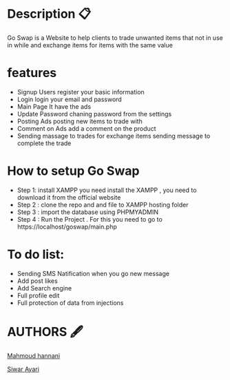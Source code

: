 # Description 📋


Go Swap is a Website to help clients to trade unwanted items that not in use in while and exchange items for items with the same value 


# features


- Signup Users
register your basic information
-  Login
login your email and password
- Main Page
It have the ads 
- Update Password
chaning password from the settings
- Posting Ads
posting new items to trade with
- Comment on Ads
add a comment on the product 
- Sending massage to trades for exchange items 
sending message to complete the trade


# How to setup Go Swap


- Step 1: install XAMPP
you need install the XAMPP , you need to download it from the official website
- Step 2 : clone the repo and and file to XAMPP hosting folder
- Step 3 : import the database using PHPMYADMIN
- Step 4 : Run the Project . For this you need to go to https://localhost/goswap/main.php


# To do list:


- Sending SMS Natification when you go new message 
- Add post likes
- Add Search engine
- Full profile edit
- Full protection of data from injections

# AUTHORS 🖋



[Mahmoud hannani](https://github.com/mahmoud94ha "Mahmoud hannani")



[Siwar Ayari](https://github.com/siwar9910  "Siwar Ayari")  

